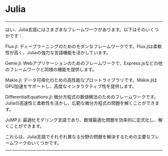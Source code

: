 ###
# Julia
###


---
はい、Julia言語にはさまざまなフレームワークがあります。以下はそのいくつかです：

Flux.jl: ディープラーニングのためのモダンなフレームワークです。Flux.jlは柔軟性が高く、Juliaの強力な言語機能を活かしています。

Genie.jl: Webアプリケーションのためのフレームワークで、Express.jsなどの他のフレームワークと同様の機能を提供します。

Makie.jl: データ可視化のための高性能なプロットライブラリです。Makie.jlはGPU加速をサポートし、高度なインタラクティブ性を提供します。

DifferentialEquations.jl: 微分方程式の数値解法のためのフレームワークです。Juliaの高速性と柔軟性を活かし、広範な微分方程式の問題を解くことができます。

JuMP.jl: 最適化モデリング言語であり、数理最適化問題を効率的に定式化し、解くことができます。

これらは、Julia言語でそれぞれ異なる分野の問題を解決するための主要なフレームワークのいくつかです。


---
